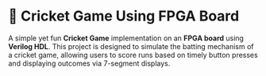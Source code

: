 # 🏏 Cricket Game Using FPGA Board

A simple yet fun **Cricket Game** implementation on an **FPGA board** using **Verilog HDL**. This project is designed to simulate the batting mechanism of a cricket game, allowing users to score runs based on timely button presses and displaying outcomes via 7-segment displays.
